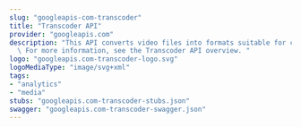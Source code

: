 ```yaml
---
slug: "googleapis-com-transcoder"
title: "Transcoder API"
provider: "googleapis.com"
description: "This API converts video files into formats suitable for consumer distribution.\
  \ For more information, see the Transcoder API overview. "
logo: "googleapis.com-transcoder-logo.svg"
logoMediaType: "image/svg+xml"
tags:
- "analytics"
- "media"
stubs: "googleapis.com-transcoder-stubs.json"
swagger: "googleapis.com-transcoder-swagger.json"
---
```

